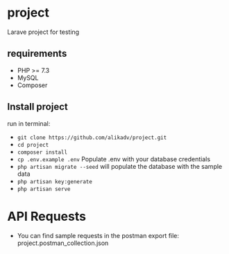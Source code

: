 # project
Larave project for testing

## requirements

- PHP >= 7.3
- MySQL
- Composer

## Install project

run in terminal:
- ```git clone https://github.com/alikadv/project.git```
- ```cd project```
- ```composer install```
- ```cp .env.example .env``` Populate .env with your database credentials
- ```php artisan migrate --seed``` will populate the database with the sample data
- ```php artisan key:generate```
- ```php artisan serve```

# API Requests

- You can find sample requests in the postman export file: 
  project.postman_collection.json

